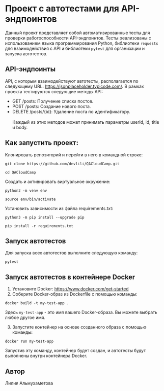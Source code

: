 # Проект с автотестами для API-эндпоинтов

Данный проект представляет собой автоматизированные тесты для проверки работоспособности API-эндпоинтов. Тесты реализованы с использованием языка программирования Python, библиотеки `requests` для взаимодействия с API и библиотеки `pytest` для организации и запуска автотестов.

## API-эндпоинты
API, с которым взаимодействуют автотесты, располагается по следующему URL: https://jsonplaceholder.typicode.com/. В рамках проекта тестируются следующие методы API:

- GET /posts: Получение списка постов.
- POST /posts: Создание нового поста.
- DELETE /posts/{id}: Удаление поста по идентификатору.<br><br>
Каждый из этих методов может принимать параметры userId, id, title и body.

## Как запустить проект:

Клонировать репозиторий и перейти в него в командной строке:

```
git clone https://github.com/devlili/QACloudCamp.git
```

```
cd QACloudCamp
```

Cоздать и активировать виртуальное окружение:

```
python3 -m venv env
```

```
source env/bin/activate
```

Установить зависимости из файла requirements.txt:

```
python3 -m pip install --upgrade pip
```

```
pip install -r requirements.txt
```

## Запуск автотестов

 Для запуска всех автотестов выполните следующую команду:
 ```
 pytest
 ```


## Запуск автотестов в контейнере Docker

1. Установите Docker: https://www.docker.com/get-started
2. Соберите Docker-образ из Dockerfile с помощью команды:
```
docker build -t my-test-app .
```

Здесь `my-test-app` - это имя вашего Docker-образа. Вы можете выбрать любое другое имя.

3. Запустите контейнер на основе созданного образа с помощью команды:
```
docker run my-test-app
```
Запустив эту команду, контейнер будет создан, и автотесты будут выполнены внутри контейнера Docker.


## Автор

Лилия Альмухаметова
